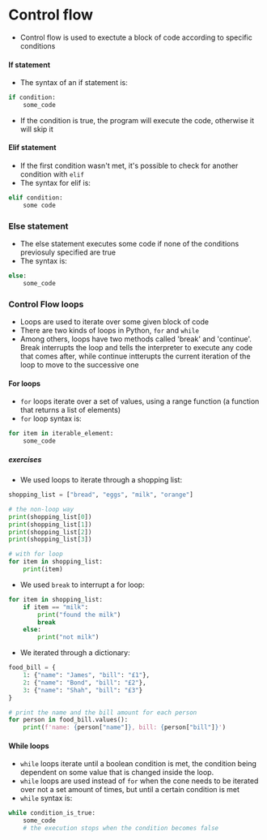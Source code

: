 # Control flow
- Control flow is used to exectute a block of code according to specific conditions

#### If statement
- The syntax of an if statement is:
```python
if condition:
	some_code
```
- If the condition is true, the program will execute the code, otherwise it will skip it

#### Elif statement
- If the first condition wasn't met, it's possible to check for another condition with `elif`
- The syntax for elif is:
```python
elif condition:
	some code
```

### Else statement
- The else statement executes some code if none of the conditions previosuly specified are true
- The syntax is:
```python
else:
	some_code
```

### Control Flow loops
- Loops are used to iterate over some given block of code
- There are two kinds of loops in Python, `for` and `while`
- Among others, loops have two methods called 'break' and 'continue'. Break interrupts the loop and tells the interpreter to execute any code that comes after, while continue intterupts the current iteration of the loop to move to the successive one

#### For loops
- `for` loops iterate over a set of values, using a range function (a function that returns a list of elements)
- `for` loop syntax is:
```python
for item in iterable_element:
	some_code
```

##### exercises
- We used loops to iterate through a shopping list:
```python
shopping_list = ["bread", "eggs", "milk", "orange"]

# the non-loop way
print(shopping_list[0])
print(shopping_list[1])
print(shopping_list[2])
print(shopping_list[3])

# with for loop
for item in shopping_list:
	print(item)
```

- We used `break` to interrupt a for loop:
```python
for item in shopping_list:
	if item == "milk":
		print("found the milk")
		break
	else:
		print("not milk")
```


- We iterated through a dictionary:
```python
food_bill = {
	1: {"name": "James", "bill": "£1"},
	2: {"name": "Bond", "bill": "£2"},
	3: {"name": "Shah", "bill": "£3"}
}

# print the name and the bill amount for each person
for person in food_bill.values():
	print(f'name: {person["name"]}, bill: {person["bill"]}')
```

#### While loops
- `while` loops iterate until a boolean condition is met, the condition being dependent on some value that is changed inside the loop.
- `while` loops are used instead of `for` when the cone needs to be iterated over not a set amount of times, but until a certain condition is met
- `while` syntax is:
```python
while condition_is_true:
	some_code
	# the execution stops when the condition becomes false
```

